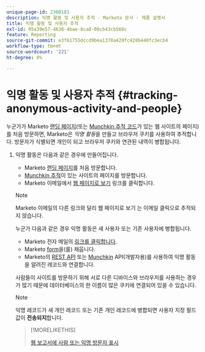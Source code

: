 ```yaml
---
unique-page-id: 2360181
description: 익명 활동 및 사용자 추적 - Marketo 문서 - 제품 설명서
title: 익명 활동 및 사용자 추적
exl-id: 95a39e57-4636-4bae-8ca8-00cb43cb566c
feature: Reporting
source-git-commit: e3f61755dccd9bea1378a429fc428b440fc3ecb4
workflow-type: tm+mt
source-wordcount: '221'
ht-degree: 0%

---
```


# 익명 활동 및 사용자 추적 {#tracking-anonymous-activity-and-people}

누군가가 Marketo [랜딩 페이지](/help/marketo/product-docs/demand-generation/landing-pages/free-form-landing-pages/create-a-free-form-landing-page.md)(또는 [Munchkin 추적 코드](/help/marketo/product-docs/administration/additional-integrations/add-munchkin-tracking-code-to-your-website.md)가 있는 웹 사이트의 페이지)를 처음 방문하면, Marketo은 _익명 활동_&#x200B;을 만들고 브라우저 쿠키를 사용하여 추적합니다. 방문자가 식별되면 개인이 되고 브라우저 쿠키와 연관된 내역이 병합됩니다.

1. 익명 활동은 다음과 같은 경우에 만들어집니다.

   * Marketo [랜딩 페이지](/help/marketo/product-docs/demand-generation/landing-pages/free-form-landing-pages/create-a-free-form-landing-page.md)를 처음 방문합니다.
   * [Munchkin 추적](/help/marketo/product-docs/administration/additional-integrations/add-munchkin-tracking-code-to-your-website.md)이 있는 사이트의 페이지를 방문합니다.
   * Marketo 이메일에서 [웹 페이지로 보기](/help/marketo/product-docs/email-marketing/general/functions-in-the-editor/add-a-view-as-web-page-link-to-an-email.md) 링크를 클릭합니다.

   >[!NOTE]
   >
   >Marketo 이메일의 다른 링크와 달리 웹 페이지로 보기 는 이메일 클릭으로 추적되지 않습니다.

   누군가 다음과 같은 경우 익명 활동은 새 사용자 또는 기존 사용자에 병합됩니다.

   * Marketo 전자 메일의 [링크를 클릭합니다](/help/marketo/product-docs/email-marketing/general/using-tokens/add-tokens-to-an-email-link.md).
   * Marketo [form](/help/marketo/product-docs/demand-generation/forms/creating-a-form/create-a-form.md)을(를) 채웁니다.
   * Marketo의 [REST API](https://experienceleague.adobe.com/en/docs/marketo-developer/marketo/rest/lead-database/leads) 또는 [Munchkin](https://experienceleague.adobe.com/en/docs/marketo-developer/marketo/javascriptapi/leadtracking/lead-tracking) API(개발자용)를 사용하여 익명 활동을 알려진 레코드와 연결합니다.

   사람들이 사이트를 방문하기 위해 서로 다른 디바이스와 브라우저를 사용하는 경우가 많기 때문에 데이터베이스의 한 이름이 많은 쿠키에 연결되어 있을 수 있습니다.

   >[!NOTE]
   >
   >익명 레코드가 새 개인 레코드 또는 기존 개인 레코드에 병합되면 사용자 지정 필드 값이 **전송되지**&#x200B;합니다.

   >[!MORELIKETHIS]
   >
   >[웹 보고서에 사람 또는 익명 방문자 표시](/help/marketo/product-docs/reporting/basic-reporting/report-activity/display-people-or-anonymous-visitors-in-web-reports.md)
